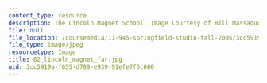 ```yaml
---
content_type: resource
description: The Lincoln Magnet School. Image Courtesy of Bill Massaquoi.
file: null
file_location: /coursemedia/11-945-springfield-studio-fall-2005/3cc5919af655d789e93991efe7f5c600_02_lincoln_magnet_far.jpg
file_type: image/jpeg
resourcetype: Image
title: 02_lincoln_magnet_far.jpg
uid: 3cc5919a-f655-d789-e939-91efe7f5c600
---
```

